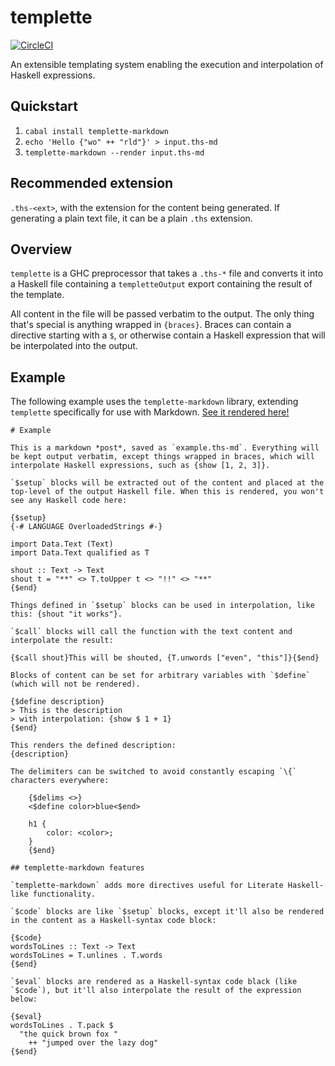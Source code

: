 # templette

[![CircleCI](https://img.shields.io/circleci/build/github/brandonchinn178/templette)](https://app.circleci.com/pipelines/github/brandonchinn178/templette)

An extensible templating system enabling the execution and interpolation of Haskell expressions.

## Quickstart

1. `cabal install templette-markdown`
1. `echo 'Hello {"wo" ++ "rld"}' > input.ths-md`
1. `templette-markdown --render input.ths-md`

## Recommended extension

`.ths-<ext>`, with the extension for the content being generated. If generating a plain text file, it can be a plain `.ths` extension.

## Overview

`templette` is a GHC preprocessor that takes a `.ths-*` file and converts it into a Haskell file containing a `templetteOutput` export containing the result of the template.

All content in the file will be passed verbatim to the output. The only thing that's special is anything wrapped in `{braces}`. Braces can contain a directive starting with a `$`, or otherwise contain a Haskell expression that will be interpolated into the output.

## Example

The following example uses the `templette-markdown` library, extending `templette` specifically for use with Markdown. [See it rendered here!](examples/readme-snippet.md)

```
# Example

This is a markdown *post*, saved as `example.ths-md`. Everything will be kept output verbatim, except things wrapped in braces, which will interpolate Haskell expressions, such as {show [1, 2, 3]}.

`$setup` blocks will be extracted out of the content and placed at the top-level of the output Haskell file. When this is rendered, you won't see any Haskell code here:

{$setup}
{-# LANGUAGE OverloadedStrings #-}

import Data.Text (Text)
import Data.Text qualified as T

shout :: Text -> Text
shout t = "**" <> T.toUpper t <> "!!" <> "**"
{$end}

Things defined in `$setup` blocks can be used in interpolation, like this: {shout "it works"}.

`$call` blocks will call the function with the text content and interpolate the result:

{$call shout}This will be shouted, {T.unwords ["even", "this"]}{$end}

Blocks of content can be set for arbitrary variables with `$define` (which will not be rendered).

{$define description}
> This is the description
> with interpolation: {show $ 1 + 1}
{$end}

This renders the defined description:
{description}

The delimiters can be switched to avoid constantly escaping `\{` characters everywhere:

    {$delims <>}
    <$define color>blue<$end>

    h1 {
        color: <color>;
    }
    {$end}

## templette-markdown features

`templette-markdown` adds more directives useful for Literate Haskell-like functionality.

`$code` blocks are like `$setup` blocks, except it'll also be rendered in the content as a Haskell-syntax code block:

{$code}
wordsToLines :: Text -> Text
wordsToLines = T.unlines . T.words
{$end}

`$eval` blocks are rendered as a Haskell-syntax code black (like `$code`), but it'll also interpolate the result of the expression below:

{$eval}
wordsToLines . T.pack $
  "the quick brown fox "
    ++ "jumped over the lazy dog"
{$end}
```
